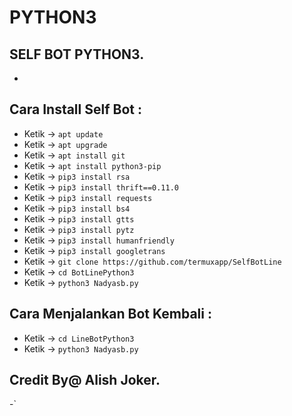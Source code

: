 # PYTHON3
SELF BOT PYTHON3.
------
-
Cara Install Self Bot :
------
- Ketik -> `apt update`
- Ketik -> `apt upgrade`
- Ketik -> `apt install git`
- Ketik -> `apt install python3-pip`
- Ketik -> `pip3 install rsa`
- Ketik -> `pip3 install thrift==0.11.0`
- Ketik -> `pip3 install requests`
- Ketik -> `pip3 install bs4`
- Ketik -> `pip3 install gtts`
- Ketik -> `pip3 install pytz`
- Ketik -> `pip3 install humanfriendly`
- Ketik -> `pip3 install googletrans`
- Ketik -> `git clone https://github.com/termuxapp/SelfBotLine`
- Ketik -> `cd BotLinePython3`
- Ketik -> `python3 Nadyasb.py`

Cara Menjalankan Bot Kembali :
------
- Ketik -> `cd LineBotPython3`
- Ketik -> `python3 Nadyasb.py`


Credit By@ Alish Joker.
------
-`
